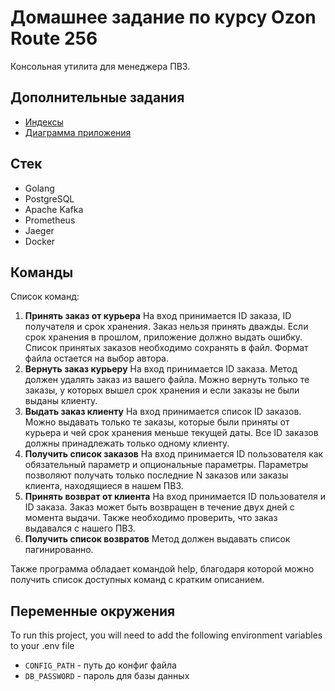 
# Домашнее задание по курсу Ozon Route 256

Консольная утилита для менеджера ПВЗ.

## Дополнительные задания

- [Индексы](docs/index.md)
- [Диаграмма приложения](docs/diagrams.md)

## Стек

- Golang
- PostgreSQL
- Apache Kafka
- Prometheus
- Jaeger
- Docker


## Команды

Список команд:

1. **Принять заказ от курьера**
   На вход принимается ID заказа, ID получателя и срок хранения. Заказ нельзя принять дважды. Если срок хранения в прошлом, приложение должно выдать ошибку. Список принятых заказов необходимо сохранять в файл. Формат файла остается на выбор автора.
2. **Вернуть заказ курьеру**
   На вход принимается ID заказа. Метод должен удалять заказ из вашего файла. Можно вернуть только те заказы, у которых вышел срок хранения и если заказы не были выданы клиенту.
3. **Выдать заказ клиенту**
   На вход принимается список ID заказов. Можно выдавать только те заказы, которые были приняты от курьера и чей срок хранения меньше текущей даты. Все ID заказов должны принадлежать только одному клиенту.
4. **Получить список заказов**
   На вход принимается ID пользователя как обязательный параметр и опциональные параметры.
   Параметры позволяют получать только последние N заказов или заказы клиента, находящиеся в нашем ПВЗ.
5. **Принять возврат от клиента**
   На вход принимается ID пользователя и ID заказа. Заказ может быть возвращен в течение двух дней с момента выдачи. Также необходимо проверить, что заказ выдавался с нашего ПВЗ.
6. **Получить список возвратов**
   Метод должен выдавать список пагинированно.

Также программа обладает командой help, благодаря которой можно получить список доступных команд с кратким описанием.

## Переменные окружения

To run this project, you will need to add the following environment variables to your .env file

- `CONFIG_PATH` - путь до конфиг файла
- `DB_PASSWORD` - пароль для базы данных



